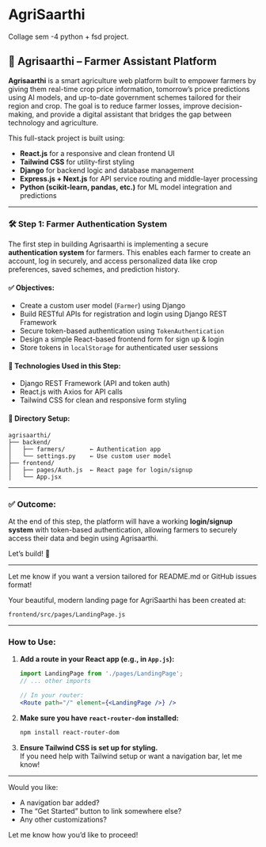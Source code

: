 # AgriSaarthi
Collage sem -4 python + fsd project.



## 🚀 Agrisaarthi – Farmer Assistant Platform

**Agrisaarthi** is a smart agriculture web platform built to empower farmers by giving them real-time crop price information, tomorrow’s price predictions using AI models, and up-to-date government schemes tailored for their region and crop. The goal is to reduce farmer losses, improve decision-making, and provide a digital assistant that bridges the gap between technology and agriculture.

This full-stack project is built using:

* **React.js** for a responsive and clean frontend UI
* **Tailwind CSS** for utility-first styling
* **Django** for backend logic and database management
* **Express.js + Next.js** for API service routing and middle-layer processing
* **Python (scikit-learn, pandas, etc.)** for ML model integration and predictions

---

### 🛠️ Step 1: Farmer Authentication System

The first step in building Agrisaarthi is implementing a secure **authentication system** for farmers. This enables each farmer to create an account, log in securely, and access personalized data like crop preferences, saved schemes, and prediction history.

#### ✅ Objectives:

* Create a custom user model (`Farmer`) using Django
* Build RESTful APIs for registration and login using Django REST Framework
* Secure token-based authentication using `TokenAuthentication`
* Design a simple React-based frontend form for sign up & login
* Store tokens in `localStorage` for authenticated user sessions

#### 🔧 Technologies Used in this Step:

* Django REST Framework (API and token auth)
* React.js with Axios for API calls
* Tailwind CSS for clean and responsive form styling

#### 📂 Directory Setup:

```
agrisaarthi/
├── backend/
│   ├── farmers/       ← Authentication app
│   └── settings.py    ← Use custom user model
├── frontend/
│   ├── pages/Auth.js  ← React page for login/signup
│   └── App.jsx
```

---

### ✅ Outcome:

At the end of this step, the platform will have a working **login/signup system** with token-based authentication, allowing farmers to securely access their data and begin using Agrisaarthi.

Let’s build! 🌱

---

Let me know if you want a version tailored for README.md or GitHub issues format!

Your beautiful, modern landing page for AgriSaarthi has been created at:

```
frontend/src/pages/LandingPage.js
```

---

### **How to Use:**

1. **Add a route in your React app (e.g., in `App.js`):**
   ```jsx
   import LandingPage from './pages/LandingPage';
   // ... other imports

   // In your router:
   <Route path="/" element={<LandingPage />} />
   ```

2. **Make sure you have `react-router-dom` installed:**
   ```sh
   npm install react-router-dom
   ```

3. **Ensure Tailwind CSS is set up for styling.**  
   If you need help with Tailwind setup or want a navigation bar, let me know!

---

Would you like:
- A navigation bar added?
- The “Get Started” button to link somewhere else?
- Any other customizations?

Let me know how you’d like to proceed!
